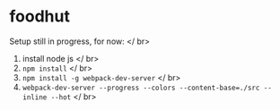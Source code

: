 # foodhut
Setup still in progress, for now: </ br>
1. install node js </ br>
2. `npm install` </ br>
3. `npm install -g webpack-dev-server` </ br>
4. `webpack-dev-server --progress --colors --content-base=./src --inline --hot` </ br>